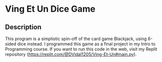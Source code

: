 # Ving Et Un Dice Game

## Description

This program is a simplistic spin-off of the card game Blackjack, using 6-sided dice instead. I programmed this game as a final project in my Intro to Programming course. If you want to run this code in the web, visit my Replit repository (https://replit.com/@DVidal1205/Ving-Et-Un#main.py).
